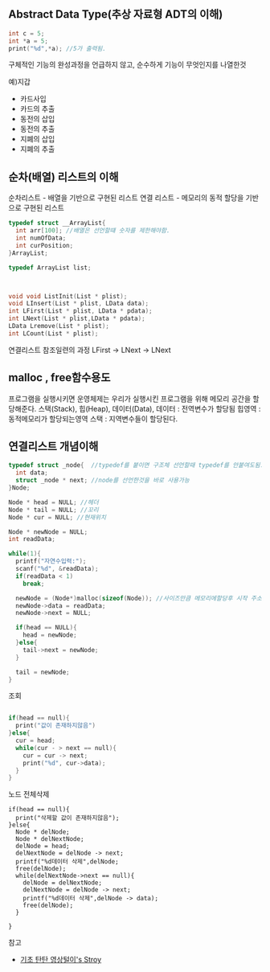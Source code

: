 ## Abstract Data Type(추상 자료형 ADT의 이해)
```c
int c = 5;
int *a = 5;
print("%d",*a); //5가 출력됨.
```

구체적인 기능의 완성과정을 언급하지 않고, 순수하게 기능이 무엇인지를 나열한것

예)지갑
- 카드사입
- 카드의 추출
- 동전의 삽입
- 동전의 추출
- 지폐의 삽입
- 지폐의 추출


## 순차(배열) 리스트의 이해
순차리스트 - 배열을 기반으로 구현된 리스트
연결 리스트 - 메모리의 동적 할당을 기반으로 구현된 리스트

```c
typedef struct __ArrayList{
  int arr[100]; //배열은 선언할떄 숫자를 제한해야함.
  int numOfData;
  int curPosition;
}ArrayList;

typedef ArrayList list;



void void ListInit(List * plist);
void LInsert(List * plist, LData data);
int LFirst(List * plist, LData * pdata);
int LNext(List * plist,LData * pdata);
LData Lremove(List * plist);
int LCount(List * plist);
```

연결리스트 참조일련의 과정
LFirst -> LNext -> LNext



## malloc , free함수용도
프로그램을 실행시키면 운영체제는 우리가 실행시킨 프로그램을 위해 메모리 공간을 할당해준다.
스택(Stack), 힙(Heap), 데이터(Data),
데이터 : 전역변수가 할당됨
힙영역 : 동적메모리가 할당되는영역
스택 : 지역변수들이 할당된다.


## 연결리스트 개념이해
```c
typedef struct _node{  //typedef를 붙이면 구조체 선언할때 typedef를 안붙여도됨.
  int data;
  struct _node * next; //node를 선언한것을 바로 사용가능
}Node;

Node * head = NULL; //헤더
Node * tail = NULL; //꼬리
Node * cur = NULL; //현재위치

Node * newNode = NULL;
int readData;

while(1){
  printf("자연수입력:");
  scanf("%d", &readData);
  if(readData < 1)
    break;

  newNode = (Node*)malloc(sizeof(Node)); //사이즈만큼 메모리에할당후 시작 주소값 리턴
  newNode->data = readData;
  newNode->next = NULL;

  if(head == NULL){
    head = newNode;
  }else{
    tail->next = newNode;
  }

  tail = newNode;
}

```
조회
```c

if(head == null){
  print("값이 존재하지않음")
}else{
  cur = head;
  while(cur - > next == null){
    cur = cur -> next;
    print("%d", cur->data);
  }
}

```

노드 전체삭제
```
if(head == null){
  print("삭제할 값이 존재하지않음");
}else{
  Node * delNode;
  Node * delNextNode;
  delNode = head;
  delNextNode = delNode -> next;
  printf("%d데이터 삭제",delNode;
  free(delNode);
  while(delNextNode->next == null){
    delNode = delNextNode;
    delNextNode = delNode -> next;
    printf("%d데이터 삭제",delNode -> data);
    free(delNode);
  }

}
```


참고
- [기초 탄탄 영상털이's Stroy](http://dsnight.tistory.com/50)
